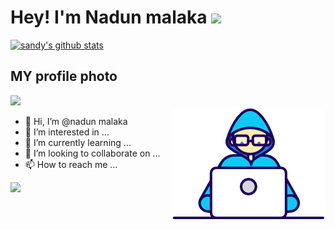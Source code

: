 # Hey! I'm Nadun malaka <img src="https://camo.githubusercontent.com/2c8b3670d933220ae3c023fa1d568682975cce3f10799d0d3ff5ecac394b4ee8/68747470733a2f2f6d656469612e67697068792e636f6d2f6d656469612f31326f75664342304d795a31476f2f67697068792e676966" width="50px">


[![sandy's github stats](https://github-readme-stats.vercel.app/api?username=sandy1709&show_icons=true&theme=cobalt&count_private=true)](https://github.com/sandy1709)

## MY profile photo 
<img src="https://telegra.ph/file/287c501f9c3f3dbbbc756.jpg"><br>
<img align="right" src="https://github.com/RazorKenway/RazorKenway/raw/main/Developer.gif" style="max-width:100%;">

- 👋 Hi, I’m @nadun malaka
- 👀 I’m interested in ...
- 🌱 I’m currently learning ...
- 💞️ I’m looking to collaborate on ...
- 📫 How to reach me ...

 <img src='https://camo.githubusercontent.com/ad532dba3e7d2c3ad2d06282dc97b958153de622f55854c7e99f197256336b45/68747470733a2f2f74656c656772612e70682f66696c652f3262623537343336643061383462376630326666662e6a70673f636f6d70726573733d3126726573697a653d34303078333030'>

<!---
NM-bots/NM-bots is a ✨ special ✨ repository because its `README.md` (this file) appears on your GitHub profile.
You can click the Preview link to take a look at your changes.
--->
